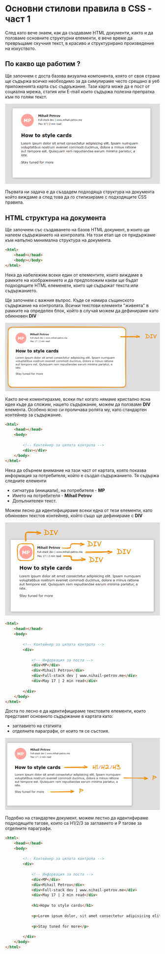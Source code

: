# Основни стилови правила в CSS - част 1

След като вече знаем, как да създаваме HTML документи, както и да ползваме основните структурни елементи, е вече време да превръщаме скучния текст, в красиво и структурирано произведение на изкуството. 

## По какво ще работим ?

Ще започнем с доста базова визуална компонента, която от своя страна ще съдържа всичко необходимо за да симулираме често срещано в уеб приложенията карта със съдръжание. Тази карта може да е пост от социална мрежа, статия или E-mail които съдържа полезна препратка към по голям текст.

![](@imgs/2024-07-18-15-57-09.png)

Първата ни задача е да създадем подходяща структура на документа който виждаме а след това да го стилизираме с подходящите CSS правила.

## HTML структура на документа

Ще започнем със създаването на базов HTML документ, в които ще налеем съдържанието на контролата. На този етап ще се придържаме към напълно минимална структура на документа. 

```html
<html>
    <head></head>
    <body></body>
</html>
```

Нека да набележим всеки един от елементите, които виждаме в рамките на изображението и да предположим какви ще бъдат подходящите HTML елеменети, които ще съдържат текста или съдържанието. 

Ще започнем с важния въпрос. Къде се намира същинското съдържание на контролата. Всички текстови елементи "живеята" в рамките на определен блок, който в случая можем да дефинираме като обикновен **DIV**

![](@imgs/2024-07-18-16-03-45.png)

Както вече коментирахме, всеки път когато нямаме кристално ясна идея къде да сложим, нашето съдържание, можем да ползваме **DIV** елемента. Особено ясно си проличава ролята му, като стандартен контейнер за съдържание.

```html
<html>
    <head></head>
    <body>

        <!-- Контейнер за цялата контрола -->
        <div></div>
    </body>
</html>
```

Нека да обърнем внимание на тази част от картата, която показва информация за потребителя, който е създал съдържанието. Тя съдържа следните елементи
- сигнатура (инициали), на потребителя  - **MP**
- Името на потребителя - **Mihail Petrov**
- Допълнителен текст. 

Можем лесно да идентифицираме всеки една от тези елементи, като обикновен текстов контейнер, който също ще дефинираме с **DIV**

![](@imgs/2024-07-18-16-13-33.png)


```html
<html>
    <head></head>
    <body>

        <!-- Контейнер за цялата контрола -->
        <div>

            <!-- Инфорвация за поста -->
            <div>MP</div>
            <div>Mihail Petrov</div>
            <div>Full-stack dev | www.nihail-petrov.me</div>
            <div>May 17 | 2 min read</div>

        </div>
    </body>
</html>
```

Доста по лесно е да идентифицираме текстовите елементи, които представят основното съдържание в картата като:
- заглавието на статията
- отделните параграфи, от които тя се състоия.

![](@imgs/2024-07-18-16-20-16.png)

Подобно на стандартен документ, можем лестно да идентифираме подходящите тагове, които са H1/2/3 за 
заглавието и P тагове за отделните параграфи.

```html
<html>
    <head></head>
    <body>

        <!-- Контейнер за цялата контрола -->
        <div>

            <!-- Инфорвация за поста -->
            <div>MP</div>
            <div>Mihail Petrov</div>
            <div>Full-stack dev | www.nihail-petrov.me</div>
            <div>May 17 | 2 min read</div>

            <h1>Hopw to style cards</h1>

            <p>Lorem ipsum dolor, sit amet consectetur adipisicing elit. Quos voluptatem assumenda neque laborum quam ex consectetur nisi recusandae. Voluptates quis ad vel sit consectetur officia dolores ipsum quidem totam illo.</p>

            <p>Stay tuned for more</p>

        </div>
    </body>
</html>
```
